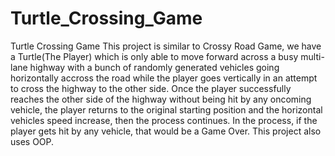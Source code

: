 # Turtle_Crossing_Game
Turtle Crossing Game
This project is similar to Crossy Road Game, we have a Turtle(The Player) which is only able to move forward across a busy multi-lane highway with a bunch of randomly generated vehicles  going horizontally accross the road while the player goes vertically in an attempt to cross the highway to the other side. Once the player successfully reaches the other side of the highway without being hit by any oncoming vehicle, the player returns to the original starting position and the horizontal vehicles speed increase, then the process continues. In the process, if the player gets hit by any vehicle, that would be a Game Over. This project also uses OOP.
